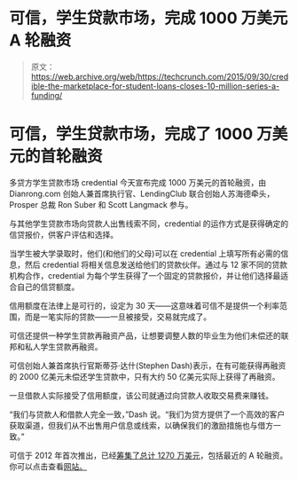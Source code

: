 # 可信，学生贷款市场，完成 1000 万美元 A 轮融资 

> 原文：<https://web.archive.org/web/https://techcrunch.com/2015/09/30/credible-the-marketplace-for-student-loans-closes-10-million-series-a-funding/>

# 可信，学生贷款市场，完成了 1000 万美元的首轮融资

多贷方学生贷款市场 credential 今天宣布完成 1000 万美元的首轮融资，由 Dianrong.com 创始人兼首席执行官、LendingClub 联合创始人苏海德牵头，Prosper 总裁 Ron Suber 和 Scott Langmack 参与。

与其他学生贷款市场向贷款人出售线索不同，credential 的运作方式是获得确定的信贷报价，供客户评估和选择。

当学生被大学录取时，他们(和他们的父母)可以在 credential 上填写所有必需的信息，然后 credential 将相关信息发送给他们的贷款伙伴。通过与 12 家不同的贷款机构合作，credential 为每个学生获得了一个固定的贷款报价，并让他们选择最适合自己的信贷额度。

信用额度在法律上是可行的，设定为 30 天——这意味着可信不是提供一个利率范围，而是一笔实际的贷款——一旦被接受，交易就完成了。

可信还提供一种学生贷款再融资产品，让想要调整人数的毕业生为他们未偿还的联邦和私人学生贷款再融资。

可信创始人兼首席执行官斯蒂芬·达什(Stephen Dash)表示，在有可能获得再融资的 2000 亿美元未偿还学生贷款中，只有大约 50 亿美元实际上获得了再融资。

一旦借款人实际接受了信用额度，该公司就通过向贷款人收取交易费来赚钱。

“我们与贷款人和借款人完全一致，”Dash 说。“我们为贷方提供了一个高效的客户获取渠道，但我们从不出售用户信息或线索，以确保我们的激励措施也与借方一致。”

可信于 2012 年首次推出，已经[筹集了总计 1270 万美元](https://web.archive.org/web/20221007161948/https://www.crunchbase.com/organization/credible)，包括最近的 A 轮融资。你可以点击查看[网站。](https://web.archive.org/web/20221007161948/https://www.credible.com/)